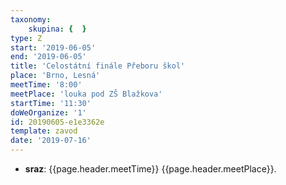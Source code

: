 ```yaml
---
taxonomy:
    skupina: {  }
type: Z
start: '2019-06-05'
end: '2019-06-05'
title: 'Celostátní finále Přeboru škol'
place: 'Brno, Lesná'
meetTime: '8:00'
meetPlace: 'louka pod ZŠ Blažkova'
startTime: '11:30'
doWeOrganize: '1'
id: 20190605-e1e3362e
template: zavod
date: '2019-07-16'
---
```

* **sraz**: {{page.header.meetTime}} {{page.header.meetPlace}}.
